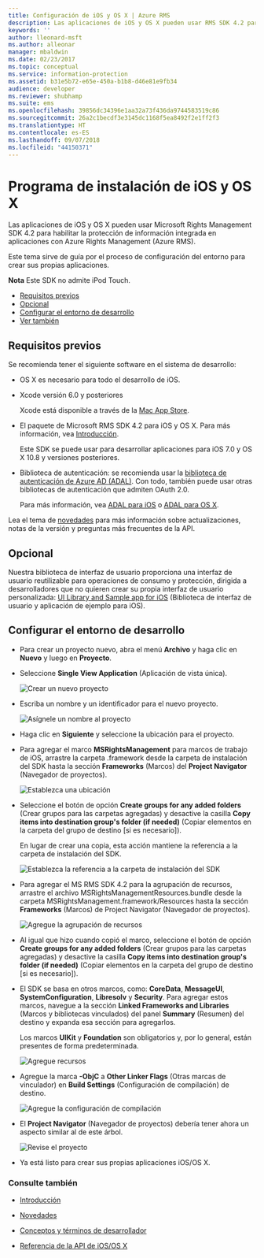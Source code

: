 ```yaml
---
title: Configuración de iOS y OS X | Azure RMS
description: Las aplicaciones de iOS y OS X pueden usar RMS SDK 4.2 para habilitar la protección de información integrada en sus aplicaciones mediante el AAD RM.
keywords: ''
author: lleonard-msft
ms.author: alleonar
manager: mbaldwin
ms.date: 02/23/2017
ms.topic: conceptual
ms.service: information-protection
ms.assetid: b31e5b72-e65e-450a-b1b8-d46e81e9fb34
audience: developer
ms.reviewer: shubhamp
ms.suite: ems
ms.openlocfilehash: 39856dc34396e1aa32a73f436da9744583519c86
ms.sourcegitcommit: 26a2c1becdf3e3145dc1168f5ea8492f2e1ff2f3
ms.translationtype: HT
ms.contentlocale: es-ES
ms.lasthandoff: 09/07/2018
ms.locfileid: "44150371"
---
```

# <a name="ios-and-os-x-setup"></a>Programa de instalación de iOS y OS X

Las aplicaciones de iOS y OS X pueden usar Microsoft Rights Management SDK 4.2 para habilitar la protección de información integrada en aplicaciones con Azure Rights Management (Azure RMS).

Este tema sirve de guía por el proceso de configuración del entorno para crear sus propias aplicaciones.

**Nota**  Este SDK no admite iPod Touch.


-   [Requisitos previos](#prerequisites)
-   [Opcional](#optional)
-   [Configurar el entorno de desarrollo](#configuring-your-development-environment)
-   [Ver también](#see-also)

## <a name="prerequisites"></a>Requisitos previos

Se recomienda tener el siguiente software en el sistema de desarrollo:

-   OS X es necesario para todo el desarrollo de iOS.
-   Xcode versión 6.0 y posteriores

    Xcode está disponible a través de la [Mac App Store](https://developer.apple.com/technologies/mac/).

-   El paquete de Microsoft RMS SDK 4.2 para iOS y OS X. Para más información, vea [Introducción](get-started.md).

    Este SDK se puede usar para desarrollar aplicaciones para iOS 7.0 y OS X 10.8 y versiones posteriores.

-   Biblioteca de autenticación: se recomienda usar la [biblioteca de autenticación de Azure AD (ADAL)](https://msdn.microsoft.com/library/jj573266.aspx). Con todo, también puede usar otras bibliotecas de autenticación que admiten OAuth 2.0.

    Para más información, vea [ADAL para iOS](https://github.com/MSOpenTech/azure-activedirectory-library-for-ios) o [ADAL para OS X](https://github.com/MSOpenTech/azure-activedirectory-library-for-ios/tree/OSXUniversal).

Lea el tema de [novedades](release-notes.md) para más información sobre actualizaciones, notas de la versión y preguntas más frecuentes de la API.

## <a name="optional"></a>Opcional

Nuestra biblioteca de interfaz de usuario proporciona una interfaz de usuario reutilizable para operaciones de consumo y protección, dirigida a desarrolladores que no quieren crear su propia interfaz de usuario personalizada: [UI Library and Sample app for iOS](https://github.com/AzureAD/rms-sdk-ui-for-ios) (Biblioteca de interfaz de usuario y aplicación de ejemplo para iOS).

## <a name="configuring-your-development-environment"></a>Configurar el entorno de desarrollo

-   Para crear un proyecto nuevo, abra el menú **Archivo** y haga clic en **Nuevo** y luego en **Proyecto**.
-   Seleccione **Single View Application** (Aplicación de vista única).

    ![Crear un nuevo proyecto](../media/iOS-Project.png)

-   Escriba un nombre y un identificador para el nuevo proyecto.

    ![Asígnele un nombre al proyecto](../media/iOS-project-options.png)

-   Haga clic en **Siguiente** y seleccione la ubicación para el proyecto.
-   Para agregar el marco **MSRightsManagement** para marcos de trabajo de iOS, arrastre la carpeta .framework desde la carpeta de instalación del SDK hasta la sección **Frameworks** (Marcos) del **Project Navigator** (Navegador de proyectos).

    ![Establezca una ubicación](../media/ios-add-dependencies-01a.png)

-   Seleccione el botón de opción **Create groups for any added folders** (Crear grupos para las carpetas agregadas) y desactive la casilla **Copy items into destination group's folder (if needed)** (Copiar elementos en la carpeta del grupo de destino [si es necesario]).

    En lugar de crear una copia, esta acción mantiene la referencia a la carpeta de instalación del SDK.

    ![Establezca la referencia a la carpeta de instalación del SDK](../media/iOS-create-groups.png)

-   Para agregar el MS RMS SDK 4.2 para la agrupación de recursos, arrastre el archivo MSRightsManagementResources.bundle desde la carpeta MSRightsManagement.framework/Resources hasta la sección **Frameworks** (Marcos) de Project Navigator (Navegador de proyectos).

    ![Agregue la agrupación de recursos](../media/iOS-add-resource-bundle-02a.png)

-   Al igual que hizo cuando copió el marco, seleccione el botón de opción **Create groups for any added folders** (Crear grupos para las carpetas agregadas) y desactive la casilla **Copy items into destination group's folder (if needed)** (Copiar elementos en la carpeta del grupo de destino [si es necesario]).
-   El SDK se basa en otros marcos, como: **CoreData**, **MessageUI**, **SystemConfiguration**, **Libresolv** y **Security**. Para agregar estos marcos, navegue a la sección **Linked Frameworks and Libraries** (Marcos y bibliotecas vinculados) del panel **Summary** (Resumen) del destino y expanda esa sección para agregarlos.

    Los marcos **UIKit** y **Foundation** son obligatorios y, por lo general, están presentes de forma predeterminada.

    ![Agregue recursos](../media/iOS-add-libraries.png)

-   Agregue la marca **-ObjC** a **Other Linker Flags** (Otras marcas de vinculador) en **Build Settings** (Configuración de compilación) de destino.

    ![Agregue la configuración de compilación](../media/iOS-linker-flags.png)

-   El **Project Navigator** (Navegador de proyectos) debería tener ahora un aspecto similar al de este árbol.

    ![Revise el proyecto](../media/iOS-verify-setup-01a.png)

-   Ya está listo para crear sus propias aplicaciones iOS/OS X.

### <a name="see-also"></a>Consulte también

* [Introducción](get-started.md)

* [Novedades](release-notes.md)

* [Conceptos y términos de desarrollador](core-concepts.md)

* [Referencia de la API de iOS/OS X](https://msdn.microsoft.com/library/dn758306.aspx)
